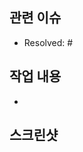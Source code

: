 ## 관련 이슈
- Resolved: #

## 작업 내용
- 

## 스크린샷
<!-- gif or mp4 용량 제한이 있는데... 용량 넘어가면 슬랙으로 보내 주세요. -->



<!-- 아 맞다! Assignee, Reviewer, Label 설정! 😇 -->
